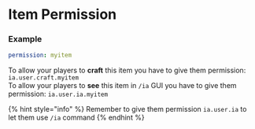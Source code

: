 # Item Permission

### Example

```yaml
permission: myitem
```

To allow your players to **craft** this item you have to give them permission: `ia.user.craft.myitem`  
To allow your players to **see** this item in `/ia` GUI you have to give them permission: `ia.user.ia.myitem`

{% hint style="info" %}
Remember to give them permission `ia.user.ia` to let them use `/ia` command
{% endhint %}



